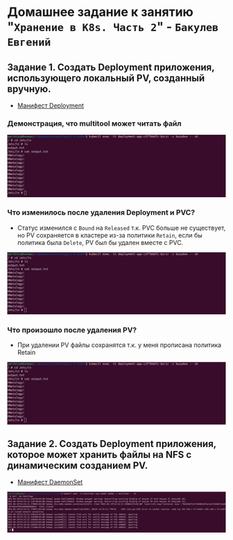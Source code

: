# Домашнее задание к занятию "`Хранение в K8s. Часть 2`" - `Бакулев Евгений`

## Задание 1. Создать Deployment приложения, использующего локальный PV, созданный вручную.

- [Манифест Deployment](https://github.com/garrkiss/storagek8s-1/blob/main/manifest/deployment.yaml)

### Демонстрация, что multitool может читать файл
![Ссылка](https://github.com/garrkiss/storagek8s-1/blob/main/img/1.png)

### Что изменилось после удаления Deployment и PVC?
- Статус изменился с `Bound` на `Released` т.к. PVC больше не существует, но PV сохраняется в кластере из-за политики `Retain`, если бы политика была `Delete`, PV был бы удален вместе с PVC.

![Ссылка](https://github.com/garrkiss/storagek8s-1/blob/main/img/1.png)

### Что произошло после удаления PV?
- При удалении PV файлы сохранятся т.к. у меня прописана политика Retain

![Ссылка](https://github.com/garrkiss/storagek8s-1/blob/main/img/1.png)


## Задание 2. Создать Deployment приложения, которое может хранить файлы на NFS с динамическим созданием PV.

- [Манифест DaemonSet](https://github.com/garrkiss/storagek8s-1/blob/main/manifest/multitool-log-reader.yaml)

![Ссылка](https://github.com/garrkiss/storagek8s-1/blob/main/img/3.png)